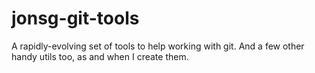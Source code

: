 # jonsg-git-tools

A rapidly-evolving set of tools to help working with git. And a few other handy
utils too, as and when I create them.

